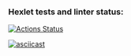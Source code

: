 ### Hexlet tests and linter status:

[![Actions Status](https://github.com/HaimOzer/frontend-project-46/actions/workflows/hexlet-check.yml/badge.svg)](https://github.com/HaimOzer/frontend-project-46/actions)

[![asciicast](https://asciinema.org/a/630010.svg)](https://asciinema.org/a/630010)
